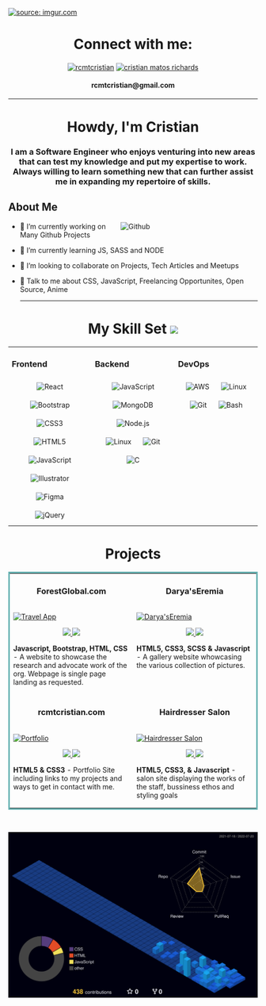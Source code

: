 <a href="https://www.youtube.com/watch?v=0jZNKV5ROBM"><img src="https://i.imgur.com/cwMCfG4.png" title="source: imgur.com" /></a>

<h1 align="center"> Connect with me: </h1> 
<p align="center">
<a href="https://twitter.com/rcmtcristian" target="blank"><img align="center" src="https://i.imgur.com/s9n8Ta7.gif" alt="rcmtcristian" height="47" width="47" /></a>
<a href="https://www.linkedin.com/in/cristian-ernesto-matos-richards/" target="blank"><img align="center" src="https://i.imgur.com/vaCEbOT.gif" alt="cristian matos richards" height="47" width="47" /></a>
  <h4 align="center">rcmtcristian@gmail.com</h4>
</p>
<hr>

<h1 align="center">Howdy, I'm Cristian</h1>


<div class="flex flex-col w-full">
  <div class="grid h-20 card bg-base-300 rounded-box place-items-center"><h3 align="center">I am a Software Engineer who enjoys venturing into new areas that can test my knowledge and put my expertise to work. Always willing to learn something new that can further assist me in expanding my repertoire of skills.</h3>  </div> 
  <div class="divider"></div> 
  
  <h2> About Me</h2>

<img width="55%" align="right" alt="Github" src="https://raw.githubusercontent.com/onimur/.github/master/.resources/git-header.svg" />


- 🔭 I’m currently working on Many Github Projects

- 🌱 I’m currently learning JS, SASS and NODE 

- 👯 I’m looking to collaborate on Projects, Tech Articles and Meetups  

- 💬 Talk to me about CSS, JavaScript, Freelancing Opportunites, Open Source, Anime 


  <hr>
<h1 align="center">My Skill Set <img src = "https://media2.giphy.com/media/QssGEmpkyEOhBCb7e1/giphy.gif?cid=ecf05e47a0n3gi1bfqntqmob8g9aid1oyj2wr3ds3mg700bl&rid=giphy.gif" width = 4%> </h1>
<table><tr><td valign="top" width="33%">


### Frontend  
<div align="center">  
<img style="margin: 10px" src="https://i.imgur.com/Cah19Z9.gif" alt="React" height="50" />  
<img style="margin: 10px" src="https://i.imgur.com/Mhm8gqE.gif" alt="Bootstrap" height="50" />  
<img style="margin: 10px" src="https://profilinator.rishav.dev/skills-assets/css3-original-wordmark.svg" alt="CSS3" height="50" />  
<img style="margin: 10px" src="https://i.imgur.com/a3PjpmG.gif" alt="HTML5" height="50" />  
<img style="margin: 10px" src="https://i.imgur.com/2qN4sBt.gif" alt="JavaScript" height="50" />  
<!-- <img style="margin: 10px" src="https://profilinator.rishav.dev/skills-assets/typescript-original.svg" alt="TypeScript" height="50" />  -->
<img style="margin: 10px" src="https://profilinator.rishav.dev/skills-assets/adobe_illustrator-icon.svg" alt="Illustrator" height="50" />  
<img style="margin: 10px" src="https://profilinator.rishav.dev/skills-assets/figma-icon.svg" alt="Figma" height="50" />  
<img style="margin: 10px" src="https://profilinator.rishav.dev/skills-assets/jquery.png" alt="jQuery" height="50" />  
</div>

</td><td valign="top" width="33%">



### Backend  
<div align="center">  
<img style="margin: 10px" src="https://i.imgur.com/2qN4sBt.gif" alt="JavaScript" height="50" />  
<!-- <img style="margin: 10px" src="https://profilinator.rishav.dev/skills-assets/php-original.svg" alt="PHP" height="50" />   -->
<img style="margin: 10px" src="https://profilinator.rishav.dev/skills-assets/mongodb-original-wordmark.svg" alt="MongoDB" height="50" />  
<img style="margin: 10px" src="https://profilinator.rishav.dev/skills-assets/nodejs-original-wordmark.svg" alt="Node.js" height="50" />  
<img style="margin: 10px" src="https://i.imgur.com/f5Cd7ZO.gif" alt="Linux" height="50" />  
<!-- <img style="margin: 10px" src="https://profilinator.rishav.dev/skills-assets/python-original.svg" alt="Python" height="50" />   -->
<img style="margin: 10px" src="https://profilinator.rishav.dev/skills-assets/git-scm-icon.svg" alt="Git" height="50" />  
<img style="margin: 10px" src="https://profilinator.rishav.dev/skills-assets/c-original.svg" alt="C" height="50" />  
</div>

</td><td valign="top" width="33%">



### DevOps  
<div align="center">  
<img style="margin: 10px" src="https://profilinator.rishav.dev/skills-assets/amazonwebservices-original-wordmark.svg" alt="AWS" height="50" />  
<!-- <img style="margin: 10px" src="https://profilinator.rishav.dev/skills-assets/kubernetes-icon.svg" alt="Kubernetes" height="50" />   -->
<img style="margin: 10px" src="https://i.imgur.com/f5Cd7ZO.gif" alt="Linux" height="50" />  
<img style="margin: 10px" src="https://profilinator.rishav.dev/skills-assets/git-scm-icon.svg" alt="Git" height="50" />  
<img style="margin: 10px" src="https://profilinator.rishav.dev/skills-assets/gnu_bash-icon.svg" alt="Bash" height="50" />  
</div>

</td></tr></table>  

  

<h1 align="center">Projects</h1>
<table bordercolor="#66b2b2">
  
  <tr>
    <td width="50%" valign="top">
      <h3 align="center">ForestGlobal.com</h3>
        <br />
        <a target="_blank" href="https://lucky-creponne-757be7.netlify.app">
            <img src="https://i.postimg.cc/tJZ6FWwK/forest-3.gif" width="100%" alt="Travel App"/>
        </a>
        <br />
        <p align="center">
          
  <a href="https://github.com/rcmtcristian/botanic" target="_blank">
    <img src="https://img.shields.io/badge/GitHub-100000?style=for-the-badge&logo=github&logoColor=white"/>
  </a>  
  <a href="https://lucky-creponne-757be7.netlify.app" target="_blank">
    <img src="https://img.shields.io/badge/website-000000?style=for-the-badge&logo=About.me&logoColor=white"/>
  </a>
      </p>
        <p><strong>Javascript, Bootstrap, HTML, CSS</strong> - A website to showcase the research and advocate work of the org. Webpage is single page landing as requested. </p>
    </td>
    <td width="50%" valign="top">
      <h3 align="center">	Darya'sEremia</h3>
        <br />
      <a target="_blank" href="https://glittery-kheer-212985.netlify.app">
            <img src="https://i.imgur.com/vTzkMPK.jpg" width="100%"  alt="Darya'sEremia"/>
        </a>
        <br />
        <p align="center">
          
  <a href="https://github.com/rcmtcristian/html5up-art-gallery" target="_blank">
    <img src="https://img.shields.io/badge/GitHub-100000?style=for-the-badge&logo=github&logoColor=white"/>
  </a>
  <a href="https://glittery-kheer-212985.netlify.app" target="_blank">
    <img src="https://img.shields.io/badge/website-000000?style=for-the-badge&logo=About.me&logoColor=white"/>
  </a>
      </p>
        <p><strong>HTML5, CSS3, SCSS & Javascript</strong> - A gallery website whowcasing the various collection of pictures.</p>
    </td>
  </tr>
  
  <tr>
    <td width="50%" valign="top">
      <h3 align="center">rcmtcristian.com</h3>
      <br />
        <a target="_blank" href="https://rcmtcristian.com">
          <img src="https://i.postimg.cc/Rhq8GBzs/site.gif" width="100%" alt="Portfolio"/>
        </a>
      <br />
        <p align="center">
  <a href="https://github.com/rcmtcristian/rcmtcristian" target="_blank">
    <img src="https://img.shields.io/badge/GitHub-100000?style=for-the-badge&logo=github&logoColor=white"/>
  </a>
  <a href="https://rcmtcristian.com" target="_blank">
    <img src="https://img.shields.io/badge/website-000000?style=for-the-badge&logo=About.me&logoColor=white"/>
  </a>
      </p>
        <p><strong>HTML5 & CSS3 </strong> - Portfolio Site including links to my projects and ways to get in contact with me.</p>
    </td>
    <td width="50%" valign="top">
      <h3 align="center">Hairdresser Salon</h3>
        <br />
        <a target="_blank" href="https://brilliant-chaja-5692a0.netlify.app/">
          <img src="https://i.imgur.com/WQIqT4F.png" width="100%" alt="Hairdresser Salon"/>
        </a>
        <br />
        <p align="center">
          
  <a href="https://github.com/rcmtcristian/Hair-Salon" target="_blank">
    <img src="https://img.shields.io/badge/GitHub-100000?style=for-the-badge&logo=github&logoColor=white"/>
  </a>
  <a href="https://github.com/rcmtcristian/Hair-Salon" target="_blank">
    <img src="https://img.shields.io/badge/website-000000?style=for-the-badge&logo=About.me&logoColor=white"/>
  </a>
      </p>
        <p><strong>HTML5, CSS3, & Javascript</strong> - salon site displaying the works of the staff, bussiness ethos and styling goals </p>
    </td>
  </tr>
</table>

  
<br/>  

   ![profile-3d](https://github.com/rcmtcristian/rcmtcristian/blob/main/profile-3d-contrib/profile-night-view.svg)
 
  
</div>

    
   
